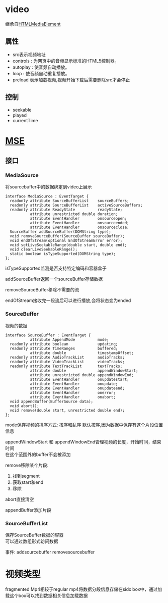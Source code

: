# video
继承自[HTMLMedia​Element](https://developer.mozilla.org/zh-CN/docs/Web/API/HTMLMediaElement)
## 属性
- src表示视频地址
- controls : 为网页中的音频显示标准的HTML5控制器。
- autoplay : 使音频自动播放。
- loop : 使音频自动重复播放。
- preload 表示加载视频,视频开始下载后需要删除src才会停止

## 控制
- seekable
- played
- currentTime

# [MSE](https://w3c.github.io/media-source/)

## 接口
### Media​Source
将sourcebuffer中的数据绑定到video上展示
```
interface MediaSource : EventTarget {
  readonly attribute SourceBufferList    sourceBuffers;
  readonly attribute SourceBufferList    activeSourceBuffers;
  readonly attribute ReadyState          readyState;
           attribute unrestricted double duration;
           attribute EventHandler        onsourceopen;
           attribute EventHandler        onsourceended;
           attribute EventHandler        onsourceclose;
  SourceBuffer addSourceBuffer(DOMString type);
  void removeSourceBuffer(SourceBuffer sourceBuffer);
  void endOfStream(optional EndOfStreamError error);
  void setLiveSeekableRange(double start, double end); 
  void clearLiveSeekableRange();
  static boolean isTypeSupported(DOMString type);
};
```
isTypeSupported监测是否支持特定编码和容器盒子

addSourceBuffer返回一个sourceBuffer存储数据

removeSourceBuffer移除不需要的流

endOfStream接收完一段流后可以进行播放,会将状态变为ended

### SourceBuffer
视频的数据  
```
interface SourceBuffer : EventTarget {
           attribute AppendMode          mode;
  readonly attribute boolean             updating;
  readonly attribute TimeRanges          buffered;
           attribute double              timestampOffset;
  readonly attribute AudioTrackList      audioTracks;
  readonly attribute VideoTrackList      videoTracks;
  readonly attribute TextTrackList       textTracks;
           attribute double              appendWindowStart;
           attribute unrestricted double appendWindowEnd;
           attribute EventHandler        onupdatestart;
           attribute EventHandler        onupdate;
           attribute EventHandler        onupdateend;
           attribute EventHandler        onerror;
           attribute EventHandler        onabort;
  void appendBuffer(BufferSource data);
  void abort();
  void remove(double start, unrestricted double end);
};
```
mode保存视频的排序方式: 
按序和乱序
默认按序,因为数据中保存有这个片段位置信息

appendWindowStart 和 appendWindowEnd管理视频的长度，开始时间，结束时间  
在这个范围外的buffer不会被添加

remove移除某个片段:
1. 找到segment
2. 获取start和end
3. 移除

abort直接清空

appendBuffer添加片段
### SourceBufferList
保存SourceBuffer数据的容器  
可以通过数组形式访问数据  

事件:
addsourcebuffer
removesourcebuffer

# 视频类型
fragmented Mp4相较于regular mp4将数据分段信息存储在sidx box中，通过加载这个box可以找到数据相关信息加载数据